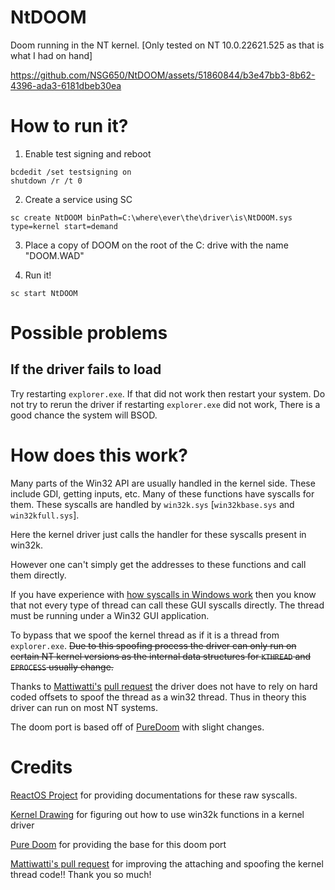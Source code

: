 # NtDOOM

Doom running in the NT kernel. [Only tested on NT 10.0.22621.525 as that is what I had on hand]



https://github.com/NSG650/NtDOOM/assets/51860844/b3e47bb3-8b62-4396-ada3-6181dbeb30ea




# How to run it?

1. Enable test signing and reboot

```
bcdedit /set testsigning on
shutdown /r /t 0
```

2. Create a service using SC

```
sc create NtDOOM binPath=C:\where\ever\the\driver\is\NtDOOM.sys type=kernel start=demand
```

3. Place a copy of DOOM on the root of the C: drive with the name "DOOM.WAD" 

4. Run it!

```
sc start NtDOOM
```

# Possible problems

## If the driver fails to load
Try restarting `explorer.exe`. If that did not work then restart your system. Do not try to rerun the driver if restarting `explorer.exe` did not work, There is a good chance the system will BSOD.

# How does this work?

Many parts of the Win32 API are usually handled in the kernel side. These include GDI, getting inputs, etc. Many of these functions have syscalls for them. These syscalls are handled by `win32k.sys` [`win32kbase.sys` and `win32kfull.sys`]. 

Here the kernel driver just calls the handler for these syscalls present in win32k. 

However one can't simply get the addresses to these functions and call them directly. 

If you have experience with [how syscalls in Windows work](https://alice.climent-pommeret.red/posts/a-syscall-journey-in-the-windows-kernel/) then you know that not every type of thread can call these GUI syscalls directly. The thread must be running under a Win32 GUI application. 

To bypass that we spoof the kernel thread as if it is a thread from `explorer.exe`. ~~Due to this spoofing process the driver can only run on certain NT kernel versions as the internal data structures for `KTHREAD` and `EPROCESS` usually change.~~ 

Thanks to [Mattiwatti's](https://github.com/Mattiwatti) [pull request](https://github.com/NSG650/NtDOOM/pull/2) the driver does not have to rely on hard coded offsets to spoof the thread as a win32 thread. Thus in theory this driver can run on most NT systems.

The doom port is based off of [PureDoom](https://github.com/Daivuk/PureDOOM) with slight changes.

# Credits

[ReactOS Project](https://doxygen.reactos.org/) for providing documentations for these raw syscalls.

[Kernel Drawing](https://github.com/Sentient111/KernelDrawing) for figuring out how to use win32k functions in a kernel driver

[Pure Doom](https://github.com/Daivuk/PureDOOM) for providing the base for this doom port

[Mattiwatti's pull request](https://github.com/NSG650/NtDOOM/pull/2) for improving the attaching and spoofing the kernel thread code!! Thank you so much!
